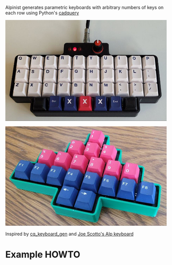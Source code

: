 Alpinist generates parametric keyboards with arbitrary numbers of keys on each row using Python's [cadquery](https://github.com/CadQuery/cadquery) 



![BensAlp](img/bensalp.jpg)

![Tbaum](img/Tbaum.jpg)

Inspired by [cq_keyboard_gen](https://github.com/mryndzionek/cq_keyboard_gen) and [Joe Scotto's Alp keyboard](https://scottokeebs.com/blogs/keyboards/scottoalp-handwired-keyboard)

# Example HOWTO



